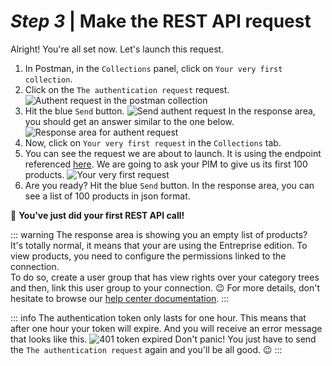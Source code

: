 # _Step 3_ |  Make the REST API request

Alright! You're all set now. Let's launch this request.

1. In Postman, in the `Collections` panel, click on `Your very first collection`.
2. Click on the `The authentication request` request.
![Authent request in the postman collection](/img/getting-started/very-first-request-collection-in-postman.png)
3. Hit the blue `Send` button.
![Send authent request](/img/getting-started/send-authent-request.png)
In the response area, you should get an answer similar to the one below.
![Response area for authent request](/img/getting-started/authentication-response.png)
4. Now, click on `Your very first request` in the `Collections` tab.
5. You can see the request we are about to launch. It is using the endpoint referenced [here](/api-reference.html#get_products). We are going to ask your PIM to give us its first 100 products.
![Your very first request](/img/getting-started/your-very-first-request.png)
6. Are you ready? Hit the blue `Send` button.
In the response area, you can see a list of 100 products in json format. 

:tada: **You've just did your first REST API call!**

::: warning
The response area is showing you an empty list of products?  
It's totally normal, it means that your are using the Entreprise edition. To view products, you need to configure the permissions linked to the connection.  
To do so, create a user group that has view rights over your category trees and then, link this user group to your connection. :wink:
For more details, don't hesitate to browse our [help center documentation](https://help.akeneo.com/pim/articles/manage-your-connections.html#configure-the-connection-user-group).
:::

::: info
The authentication token only lasts for one hour. This means that after one hour your token will expire. And you will receive an error message that looks like this.
![401 token expired](/img/getting-started/token-expiration-in-postman.png)
Don't panic! You just have to send the `The authentication request` again and you'll be all good. :wink:
:::

